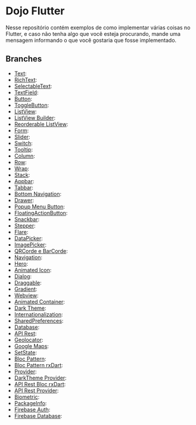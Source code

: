# Dojo Flutter

Nesse repositório contém exemplos de como implementar várias coisas no Flutter, e caso não tenha algo que você esteja procurando, mande uma mensagem informando o que você gostaria que fosse implementado. 

## Branches

- [Text](https://github.com/ThiagoEvoa/treinamento_flutter/tree/text):
- [RichText](https://github.com/ThiagoEvoa/treinamento_flutter/tree/rich_text):
- [SelectableText](https://github.com/ThiagoEvoa/treinamento_flutter/tree/selectable_text):
- [TextField](https://github.com/ThiagoEvoa/treinamento_flutter/tree/textfield):
- [Button](https://github.com/ThiagoEvoa/treinamento_flutter/tree/button):
- [ToggleButton](https://github.com/ThiagoEvoa/treinamento_flutter/tree/togglebuttons):
- [ListView](https://github.com/ThiagoEvoa/treinamento_flutter/tree/listview):
- [ListView Builder](https://github.com/ThiagoEvoa/treinamento_flutter/tree/listview_builder):
- [Reorderable ListView](https://github.com/ThiagoEvoa/treinamento_flutter/tree/reorderable_listview):
- [Form](https://github.com/ThiagoEvoa/treinamento_flutter/tree/form):
- [Slider](https://github.com/ThiagoEvoa/treinamento_flutter/tree/slider):
- [Switch](https://github.com/ThiagoEvoa/treinamento_flutter/tree/switch):
- [Tooltip](https://github.com/ThiagoEvoa/treinamento_flutter/tree/tooltip):
- [Column](https://github.com/ThiagoEvoa/treinamento_flutter/tree/column):
- [Row](https://github.com/ThiagoEvoa/treinamento_flutter/tree/row):
- [Wrap](https://github.com/ThiagoEvoa/treinamento_flutter/tree/wrap):
- [Stack](https://github.com/ThiagoEvoa/treinamento_flutter/tree/stack):
- [Appbar](https://github.com/ThiagoEvoa/treinamento_flutter/tree/appbar):
- [Tabbar](https://github.com/ThiagoEvoa/treinamento_flutter/tree/tabbar):
- [Bottom Navigation](https://github.com/ThiagoEvoa/treinamento_flutter/tree/bottom_navigation):
- [Drawer](https://github.com/ThiagoEvoa/treinamento_flutter/tree/drawer):
- [Popup Menu Button](https://github.com/ThiagoEvoa/treinamento_flutter/tree/popup_menu_button):
- [FloatingActionButton](https://github.com/ThiagoEvoa/treinamento_flutter/tree/floatingactionbutton):
- [Snackbar](https://github.com/ThiagoEvoa/treinamento_flutter/tree/snackbar):
- [Stepper](https://github.com/ThiagoEvoa/treinamento_flutter/tree/stepper):
- [Flare](https://github.com/ThiagoEvoa/treinamento_flutter/tree/flare):
- [DataPicker](https://github.com/ThiagoEvoa/treinamento_flutter/tree/date_picker):
- [ImagePicker](https://github.com/ThiagoEvoa/treinamento_flutter/tree/image_picker):
- [QRCorde e BarCorde](https://github.com/ThiagoEvoa/treinamento_flutter/tree/qr_barcode):
- [Navigation](https://github.com/ThiagoEvoa/treinamento_flutter/tree/navigation):
- [Hero](https://github.com/ThiagoEvoa/treinamento_flutter/tree/hero):
- [Animated Icon](https://github.com/ThiagoEvoa/treinamento_flutter/tree/animated_icon):
- [Dialog](https://github.com/ThiagoEvoa/treinamento_flutter/tree/dialog):
- [Draggable](https://github.com/ThiagoEvoa/treinamento_flutter/tree/draggable):
- [Gradient](https://github.com/ThiagoEvoa/treinamento_flutter/tree/gradient):
- [Webview](https://github.com/ThiagoEvoa/treinamento_flutter/tree/webview):
- [Animated Container](https://github.com/ThiagoEvoa/treinamento_flutter/tree/animated_container):
- [Dark Theme](https://github.com/ThiagoEvoa/treinamento_flutter/tree/dark_theme):
- [Internationalization](https://github.com/ThiagoEvoa/treinamento_flutter/tree/internationalization):
- [SharedPreferences](https://github.com/ThiagoEvoa/treinamento_flutter/tree/sharedpreferences):
- [Database](https://github.com/ThiagoEvoa/treinamento_flutter/tree/database):
- [API Rest](https://github.com/ThiagoEvoa/treinamento_flutter/tree/api_rest):
- [Geolocator](https://github.com/ThiagoEvoa/treinamento_flutter/tree/geolocator):
- [Google Maps](https://github.com/ThiagoEvoa/treinamento_flutter/tree/google_maps):
- [SetState](https://github.com/ThiagoEvoa/dojo_flutter/tree/set_state):
- [Bloc Pattern](https://github.com/ThiagoEvoa/treinamento_flutter/tree/bloc_pattern):
- [Bloc Pattern rxDart](https://github.com/ThiagoEvoa/treinamento_flutter/tree/bloc_pattern_rxdart):
- [Provider](https://github.com/ThiagoEvoa/treinamento_flutter/tree/provider):
- [DarkTheme Provider](https://github.com/ThiagoEvoa/treinamento_flutter/tree/dark_theme_provider):
- [API Rest Bloc rxDart](https://github.com/ThiagoEvoa/treinamento_flutter/tree/api_rest_bloc_rxdart):
- [API Rest Provider](https://github.com/ThiagoEvoa/treinamento_flutter/tree/api_rest_provider):
- [Biometric](https://github.com/ThiagoEvoa/dojo_flutter/tree/biometric):
- [PackageInfo](https://github.com/ThiagoEvoa/dojo_flutter/tree/package_info):
- [Firebase Auth](https://github.com/ThiagoEvoa/dojo_flutter/tree/firebase_auth):
- [Firebase Database](https://github.com/ThiagoEvoa/dojo_flutter/tree/firebase_database):
